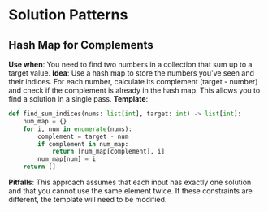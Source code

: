 # Solution Patterns

## Hash Map for Complements
**Use when**: You need to find two numbers in a collection that sum up to a target value.
**Idea**: Use a hash map to store the numbers you've seen and their indices. For each number, calculate its complement (target - number) and check if the complement is already in the hash map. This allows you to find a solution in a single pass.
**Template**:
```python
def find_sum_indices(nums: list[int], target: int) -> list[int]:
    num_map = {}
    for i, num in enumerate(nums):
        complement = target - num
        if complement in num_map:
            return [num_map[complement], i]
        num_map[num] = i
    return []
```
**Pitfalls**: This approach assumes that each input has exactly one solution and that you cannot use the same element twice. If these constraints are different, the template will need to be modified.


